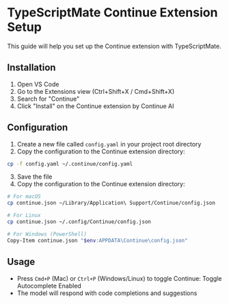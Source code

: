 # TypeScriptMate Continue Extension Setup

This guide will help you set up the Continue extension with TypeScriptMate.

## Installation

1. Open VS Code
2. Go to the Extensions view (Ctrl+Shift+X / Cmd+Shift+X)
3. Search for "Continue"
4. Click "Install" on the Continue extension by Continue AI

## Configuration

1. Create a new file called `config.yaml` in your project root directory
2. Copy the configuration to the Continue extension directory:

```bash
cp -f config.yaml ~/.continue/config.yaml
```

3. Save the file
4. Copy the configuration to the Continue extension directory:

```bash
# For macOS
cp continue.json ~/Library/Application\ Support/Continue/config.json

# For Linux
cp continue.json ~/.config/Continue/config.json

# For Windows (PowerShell)
Copy-Item continue.json "$env:APPDATA\Continue\config.json"
```

## Usage

- Press `Cmd+P` (Mac) or `Ctrl+P` (Windows/Linux) to toggle Continue: Toggle Autocomplete Enabled
- The model will respond with code completions and suggestions
